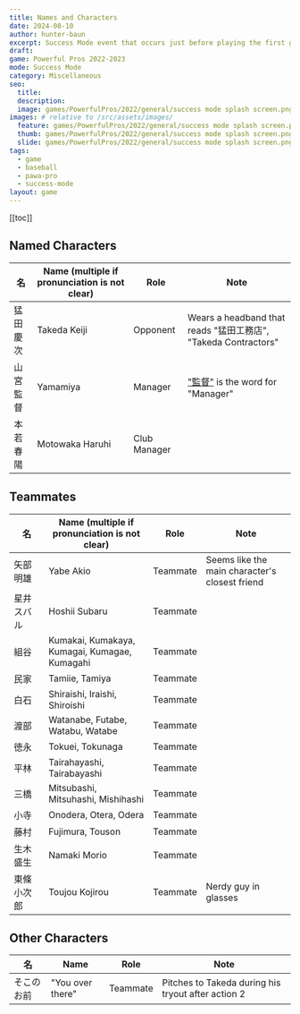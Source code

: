 ```yaml
---
title: Names and Characters
date: 2024-08-10
author: hunter-baun
excerpt: Success Mode event that occurs just before playing the first game. Player and teammates visit a nearby school and see their baseball program in action.
draft: 
game: Powerful Pros 2022-2023
mode: Success Mode
category: Miscellaneous
seo:
  title:
  description:
  image: games/PowerfulPros/2022/general/success mode splash screen.png
images: # relative to /src/assets/images/
  feature: games/PowerfulPros/2022/general/success mode splash screen.png
  thumb: games/PowerfulPros/2022/general/success mode splash screen.png
  slide: games/PowerfulPros/2022/general/success mode splash screen.png
tags:
  - game
  - baseball
  - pawa-pro
  - success-mode
layout: game
---
```

[[toc]]
<article class="prose max-w-xl lg:max-w-4xl lg:prose-lg">

## Named Characters

| 名       | Name (multiple if pronunciation is not clear) | Role         | Note                                                                          |
| -------- | --------------------------------------------- | ------------ | ----------------------------------------------------------------------------- |
| 猛田慶次 | Takeda Keiji                                  | Opponent     | Wears a headband that reads "猛田工務店", "Takeda Contractors"                |
| 山宮監督 | Yamamiya                                      | Manager      | ["監督"](https://jisho.org/word/%E7%9B%A3%E7%9D%A3) is the word for "Manager" |
| 本若春陽 | Motowaka Haruhi                               | Club Manager |                                                                               |

## Teammates
| 名           | Name (multiple if pronunciation is not clear) | Role     | Note                                           |
| ------------ | --------------------------------------------- | -------- | ---------------------------------------------- |
| 矢部明雄     | Yabe Akio                                     | Teammate | Seems like the main character's closest friend |
| 星井　スバル | Hoshii Subaru                                 | Teammate |                                                |
| 組谷         | Kumakai, Kumakaya, Kumagai, Kumagae, Kumagahi | Teammate |                                                |
| 民家         | Tamiie, Tamiya                                | Teammate |                                                |
| 白石         | Shiraishi, Iraishi, Shiroishi                 | Teammate |                                                |
| 渡部         | Watanabe, Futabe, Watabu, Watabe              | Teammate |                                                |
| 徳永         | Tokuei, Tokunaga                              | Teammate |                                                |
| 平林         | Tairahayashi, Tairabayashi                    | Teammate |                                                |
| 三橋         | Mitsubashi, Mitsuhashi, Mishihashi            | Teammate |                                                |
| 小寺         | Onodera, Otera, Odera                         | Teammate |                                                |
| 藤村         | Fujimura, Touson                              | Teammate |                                                |
| 生木盛生     | Namaki Morio                                  | Teammate |                                                |
| 東條小次郎   | Toujou Kojirou                                | Teammate | Nerdy guy in glasses                           |

## Other Characters

| 名         | Name             | Role     | Note                                               |
| ---------- | ---------------- | -------- | -------------------------------------------------- |
| そこのお前 | "You over there" | Teammate | Pitches to Takeda during his tryout after action 2 |


</article>